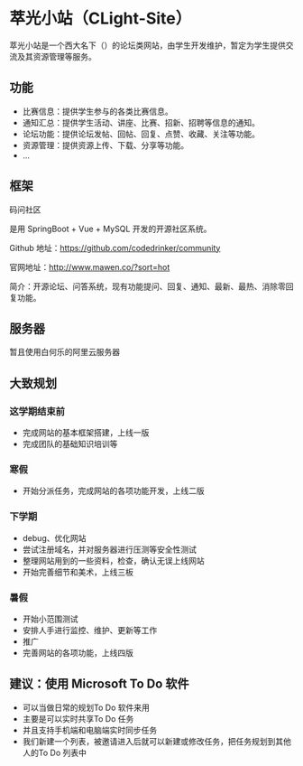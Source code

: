 # 萃光小站（CLight-Site）
萃光小站是一个西大名下（）的论坛类网站，由学生开发维护，暂定为学生提供交流及其资源管理等服务。

## 功能
- 比赛信息：提供学生参与的各类比赛信息。
- 通知汇总：提供学生活动、讲座、比赛、招新、招聘等信息的通知。
- 论坛功能：提供论坛发帖、回帖、回复、点赞、收藏、关注等功能。
- 资源管理：提供资源上传、下载、分享等功能。
- ...

## 框架
码问社区

是用 SpringBoot + Vue + MySQL 开发的开源社区系统。

Github 地址：https://github.com/codedrinker/community

官网地址：http://www.mawen.co/?sort=hot

简介：开源论坛、问答系统，现有功能提问、回复、通知、最新、最热、消除零回复功能。

## 服务器
暂且使用白何乐的阿里云服务器

## 大致规划
### 这学期结束前
- 完成网站的基本框架搭建，上线一版
- 完成团队的基础知识培训等
### 寒假
- 开始分派任务，完成网站的各项功能开发，上线二版
### 下学期
- debug、优化网站
- 尝试注册域名，并对服务器进行压测等安全性测试
- 整理网站用到的一些资料，检查，确认无误上线网站
- 开始完善细节和美术，上线三板
### 暑假
- 开始小范围测试
- 安排人手进行监控、维护、更新等工作
- 推广
- 完善网站的各项功能，上线四版

## 建议：使用 Microsoft To Do 软件
- 可以当做日常的规划To Do 软件来用
- 主要是可以实时共享To Do 任务
- 并且支持手机端和电脑端实时同步任务
- 我们新建一个列表，被邀请进入后就可以新建或修改任务，把任务规划到其他人的To Do 列表中